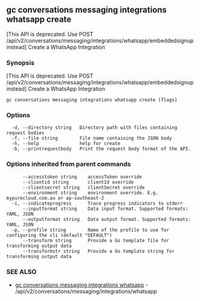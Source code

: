 ## gc conversations messaging integrations whatsapp create

[This API is deprecated. Use POST /api/v2/conversations/messaging/integrations/whatsapp/embeddedsignup instead] Create a WhatsApp Integration

### Synopsis

[This API is deprecated. Use POST /api/v2/conversations/messaging/integrations/whatsapp/embeddedsignup instead] Create a WhatsApp Integration

```
gc conversations messaging integrations whatsapp create [flags]
```

### Options

```
  -d, --directory string   Directory path with files containing request bodies
  -f, --file string        File name containing the JSON body
  -h, --help               help for create
  -b, --printrequestbody   Print the request body format of the API.
```

### Options inherited from parent commands

```
      --accesstoken string    accessToken override
      --clientid string       clientId override
      --clientsecret string   clientSecret override
      --environment string    environment override. E.g. mypurecloud.com.au or ap-southeast-2
  -i, --indicateprogress      Trace progress indicators to stderr
      --inputformat string    Data input format. Supported formats: YAML, JSON
      --outputformat string   Data output format. Supported formats: YAML, JSON
  -p, --profile string        Name of the profile to use for configuring the cli (default "DEFAULT")
      --transform string      Provide a Go template file for transforming output data
      --transformstr string   Provide a Go template string for transforming output data
```

### SEE ALSO

* [gc conversations messaging integrations whatsapp](gc_conversations_messaging_integrations_whatsapp.html)	 - /api/v2/conversations/messaging/integrations/whatsapp


